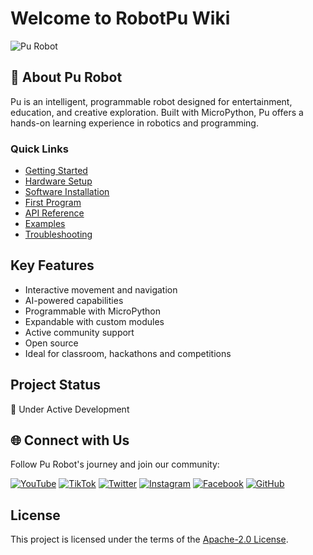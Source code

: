 # Welcome to RobotPu Wiki

![Pu Robot](https://robotgyms.com/wp-content/uploads/2023/10/Pu-1-1024x1024.jpg)

## 🤖 About Pu Robot

Pu is an intelligent, programmable robot designed for entertainment, education, and creative exploration. Built with MicroPython, Pu offers a hands-on learning experience in robotics and programming.

### Quick Links
- [Getting Started](Getting-Started)
- [Hardware Setup](Hardware-Setup)
- [Software Installation](Software-Installation)
- [First Program](First-Program)
- [API Reference](API-Reference)
- [Examples](Examples)
- [Troubleshooting](Troubleshooting)

## Key Features
- Interactive movement and navigation
- AI-powered capabilities
- Programmable with MicroPython
- Expandable with custom modules
- Active community support
- Open source
- Ideal for classroom, hackathons and competitions

## Project Status
🚧 Under Active Development

## 🌐 Connect with Us
Follow Pu Robot's journey and join our community:

[![YouTube](https://img.shields.io/badge/YouTube-FF0000?style=for-the-badge&logo=youtube&logoColor=white)](https://www.youtube.com/@TheStoryofPu-yw8tr)
[![TikTok](https://img.shields.io/badge/TikTok-FF0000?style=for-the-badge&logo=tiktok&logoColor=white)](https://www.tiktok.com/@thestoryofpu)
[![Twitter](https://img.shields.io/badge/Twitter-1DA1F2?style=for-the-badge&logo=twitter&logoColor=white)](https://twitter.com/RobotPu)
[![Instagram](https://img.shields.io/badge/Instagram-E4405F?style=for-the-badge&logo=instagram&logoColor=white)](https://www.instagram.com/storyofrobotpu)
[![Facebook](https://img.shields.io/badge/Facebook-1877F2?style=for-the-badge&logo=facebook&logoColor=white)](https://www.facebook.com/robotpu)
[![GitHub](https://img.shields.io/badge/GitHub-100000?style=for-the-badge&logo=github&logoColor=white)](https://github.com/NovaSeq/RobotPu)



## License
This project is licensed under the terms of the [Apache-2.0 License](../LICENSE).
